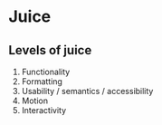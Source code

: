 # Juice

## Levels of juice

1. Functionality
2. Formatting
3. Usability / semantics / accessibility
4. Motion
5. Interactivity